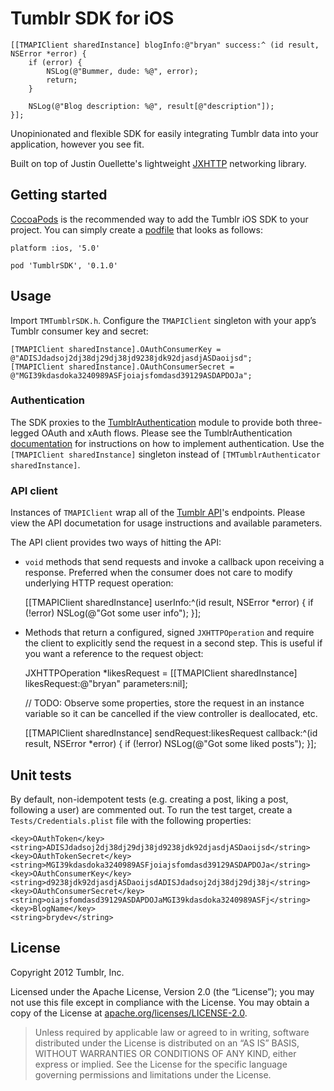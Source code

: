 # Tumblr SDK for iOS

    [[TMAPIClient sharedInstance] blogInfo:@"bryan" success:^ (id result, NSError *error) {
    	if (error) {
	        NSLog(@"Bummer, dude: %@", error);
	        return;    		
    	}

		NSLog(@"Blog description: %@", result[@"description"]);
    }];

Unopinionated and flexible SDK for easily integrating Tumblr data into your application, however you see fit.
    
Built on top of Justin Ouellette's lightweight [JXHTTP](https://github.com/jstn/JXHTTP) networking library.

## Getting started
[CocoaPods](http://cocoapods.org) is the recommended way to add the Tumblr iOS SDK to your project. You can simply create a [podfile](https://github.com/CocoaPods/CocoaPods/wiki/A-Podfile) that looks as follows:

    platform :ios, '5.0'

    pod 'TumblrSDK', '0.1.0'

## Usage
Import `TMTumblrSDK.h`. Configure the `TMAPIClient` singleton with your app’s Tumblr consumer key and secret:

    [TMAPIClient sharedInstance].OAuthConsumerKey = @"ADISJdadsoj2dj38dj29dj38jd9238jdk92djasdjASDaoijsd";
    [TMAPIClient sharedInstance].OAuthConsumerSecret = @"MGI39kdasdoka3240989ASFjoiajsfomdasd39129ASDAPDOJa";

### Authentication
The SDK proxies to the [TumblrAuthentication](https://github.com/tumblr/tumblr-ios-authentication) module to provide both three-legged OAuth and xAuth flows. Please see the TumblrAuthentication [documentation](https://github.com/tumblr/tumblr-ios-authentication#usage) for instructions on how to implement authentication. Use the `[TMAPIClient sharedInstance]` singleton instead of `[TMTumblrAuthenticator sharedInstance]`.

### API client

Instances of `TMAPIClient` wrap all of the [Tumblr API](http://www.tumblr.com/docs/en/api/v2)'s endpoints. Please view the API documetation for usage instructions and available parameters.

The API client provides two ways of hitting the API:

* `void` methods that send requests and invoke a callback upon receiving a response. Preferred when the consumer does not care to modify underlying HTTP request operation:

	[[TMAPIClient sharedInstance] userInfo:^(id result, NSError *error) {
		if (!error) NSLog(@"Got some user info");
	}];

* Methods that return a configured, signed `JXHTTPOperation` and require the client to explicitly send the request in a second step. This is useful if you want a reference to the request object:

	JXHTTPOperation *likesRequest = [[TMAPIClient sharedInstance] likesRequest:@"bryan" parameters:nil];

	// TODO: Observe some properties, store the request in an instance variable so it can be cancelled if the view controller is deallocated, etc.

	[[TMAPIClient sharedInstance] sendRequest:likesRequest callback:^(id result, NSError *error) {
		if (!error) NSLog(@"Got some liked posts");
	}];

## Unit tests
By default, non-idempotent tests (e.g. creating a post, liking a post, following a user) are commented out. To run the test target, create a `Tests/Credentials.plist` file with the following properties:

	<key>OAuthToken</key>
	<string>ADISJdadsoj2dj38dj29dj38jd9238jdk92djasdjASDaoijsd</string>
	<key>OAuthTokenSecret</key>
	<string>MGI39kdasdoka3240989ASFjoiajsfomdasd39129ASDAPDOJa</string>
	<key>OAuthConsumerKey</key>
	<string>d9238jdk92djasdjASDaoijsdADISJdadsoj2dj38dj29dj38j</string>
	<key>OAuthConsumerSecret</key>
	<string>oiajsfomdasd39129ASDAPDOJaMGI39kdasdoka3240989ASFj</string>
	<key>BlogName</key>
	<string>brydev</string>

## License
Copyright 2012 Tumblr, Inc.

Licensed under the Apache License, Version 2.0 (the “License”); you may not use this file except in compliance with the License. You may obtain a copy of the License at [apache.org/licenses/LICENSE-2.0](http://www.apache.org/licenses/LICENSE-2.0).

> Unless required by applicable law or agreed to in writing, software distributed under the License is distributed on an “AS IS” BASIS, WITHOUT WARRANTIES OR CONDITIONS OF ANY KIND, either express or implied. See the License for the specific language governing permissions and limitations under the License.